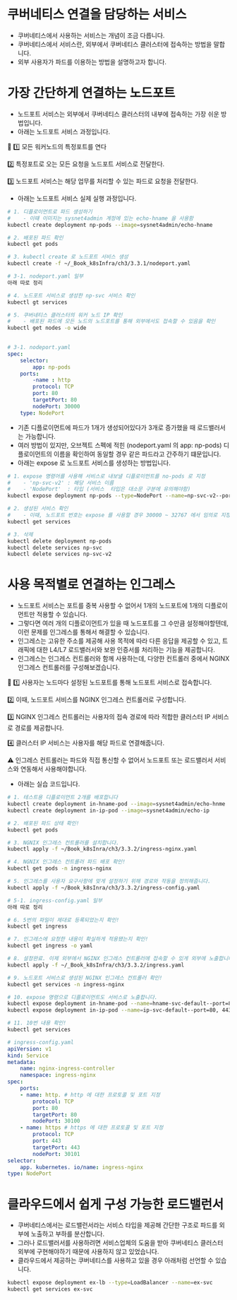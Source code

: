 # 쿠버네티스 연결을 담당하는 서비스

- 쿠버네티스에서 사용하는 서비스는 개념이 조금 다릅니다.
- 쿠버네티스에서 서비스란, 외부에서 쿠버네티스 클러스터에 접속하는 방법을 말합니다.
- 외부 사용자가 파드를 이용하는 방법을 설명하고자 합니다.

# 가장 간단하게 연결하는 노드포트

- 노드포트 서비스는 외부에서 쿠버네티스 클러스터의 내부에 접속하는 가장 쉬운 방법입니다.
- 아래는 노드포트 서비스 과정입니다.

<aside>
📎 1️⃣ 모든 워커노드의 특정포트를 연다

2️⃣ 특정포트로 오는 모든 요청을 노드포트 서비스로 전달한다.

3️⃣ 노드포트 서비스는 해당 업무를 처리할 수 있는 파드로 요청을 전달한다.

</aside>

- 아래는 노드포트 서비스 실제 실행 과정입니다.

```bash
# 1. 디플로이먼트로 파드 생성하기
#    - 이떄 이미지는 sysnet4admin 계정에 있는 echo-hname 을 사용함
kubectl create deployment np-pods --image=sysnet4admin/echo-hname

# 2. 배포된 파드 확인
kubectl get pods

# 3. kubectl create 로 노드포트 서비스 생성
kubectl create -f ~/_Book_k8sInfra/ch3/3.3.1/nodeport.yaml

# 3-1. nodeport.yaml 일부
아래 따로 정리

# 4. 노드포트 서비스로 생성한 np-svc 서비스 확인
kubectl gt services

# 5. 쿠버네티스 클러스터의 워커 노드 IP 확인
#    - 배포된 파드에 모든 노드의 노드포트를 통해 외부에서도 접속할 수 있음을 확인
kubectl get nodes -o wide
		
```

```yaml
# 3-1. nodeport.yaml
spec: 
	selector:
		app: np-pods
	ports:
		-name : http
		protocol: TCP
		port: 80
		targetPort: 80
		nodePort: 30000
	type: NodePort
```

- 기존 디플로이먼트에 파드가 1개가 생성되어있다가 3개로 증가했을 때 로드밸러서는 가능합니다.
- 여러 방법이 있지만, 오브젝트 스펙에 적힌 (nodeport.yaml 의 app: np-pods) 디플로이먼트의 이름을 확인하여 동일할 경우 같은 파드라고 간주하기 떄문입니다.
- 아래는 expose 로 노드포트 서비스를 생성하는 방법입니다.

```bash
# 1. expose 명령어를 사용해 서비스로 내보낼 디플로이먼트를 no-pods 로 지정
#    - 'np-svc-v2' : 해당 서비스 이름
#    - 'NodePort'  : 타입 (서비스  타입은 대소문 구분에 유의해야함)
kubectl expose deployment np-pods --type=NodePort --name=np-svc-v2--port=80

# 2. 생성된 서비스 확인
#    - 이때, 노드포트 번호는 expose 를 사용할 경우 30000 ~ 32767 에서 임의로 지정됨
kubectl get services

# 3. 삭제
kubectl delete deployment np-pods
kubectl delete services np-svc
kubectl delete services np-svc-v2
```

# 사용 목적별로 연결하는 인그레스

- 노드포트 서비스는 포트를 중복 사용할 수 없어서 1개의 노드포트에 1개의 디플로이먼트만 적용할 수 있습니다.
- 그렇다면 여러 개의 디플로이먼트가 있을 때 노드포트를 그 수만큼 설정해야할텐데, 이런 문제를 인그레스를 통해서 해결할 수 있습니다.
- 인그레스는 고유한 주소를 제공해 사용 목적에 따라 다른 응답을 제공할 수 있고, 트래픽에 대한 L4/L7 로드밸러서와 보완 인증서를 처리하는 기능을 제공합니다.
- 인그레스는 인그레스 컨트롤러와 함께 사용하는데, 다양한 컨트롤러 중에서 NGINX 인그레스  컨트롤러를 구성해보겠습니다.

<aside>
📎 1️⃣ 사용자는 노드마다 설정된 노드포트를 통해 노드포트 서비스로 접속합니다.

2️⃣ 이때, 노드포트 서비스를 NGINX 인그레스 컨트롤러로 구성합니다. 

3️⃣ NGINX 인그레스 컨트롤러는 사용자의 접속 경로에 따라 적합한 클러스터 IP 서비스로 경로를 제공합니다.

4️⃣ 클러스터 IP 서비스는 사용자를 해당 파드로 연결해줍니다. 

⚠️ 인그레스 컨트롤러는 파드와 직접 통신할 수 없어서 노드포트 또는 로드밸러서 서비스와 연동해서 사용해야합니다.

</aside>

- 아래는 실습 코드입니다.

```bash
# 1. 테스트용 디플로이먼트 2개를 배포합니다
kubectl create deployment in-hname-pod --image=sysnet4admin/echo-hnme
kubectl create deployment in-ip-pod --image=sysnet4admin/echo-ip

# 2. 배포된 파드 상태 확인!
kubectl get pods

# 3. NGNIX 인그레스 컨트롤러를 설치합니다. 
kubectl apply -f ~/Book_k8sInra/ch3/3.3.2/ingress-nginx.yaml

# 4. NGNIX 인그레스 컨트롤러 파드 배포 확인!
kubectl get pods -n ingress-nginx

# 5. 인그레스를 사용자 요구사항에 맞게 설정하기 위해 경로와 작동을 정의해줍니다.
kubectl apply -f ~/Book_k8sInra/ch3/3.3.2/ingress-config.yaml

# 5-1. ingress-config.yaml 일부
아래 따로 정리

# 6. 5번의 파일이 제대로 등록되었는지 확인!
kubectl get ingress

# 7. 인그레스에 요청한 내용이 확실하게 적용됐는지 확인!
kubectl get ingress -o yaml

# 8. 설정완료. 이제 외부에서 NGINX 인그레스 컨트롤러에 접속할 수 있게 외부에 노출합니다.
kubectl apply -f ~/_Book_k8sInfra/ch3/3.3.2/ingress.yaml

# 9. 노드포트 서비스로 생성된 NGINX 인그레스 컨트롤러 확인!
kubectl get services -n ingress-nginx

# 10. expose 명령으로 디플로이먼트도 서비스로 노출합니다.
kubectl expose deployment in-hname-pod --name=hname-svc-default--port=80, 443
kubectl expose deployment in-ip-pod --name=ip-svc-default--port=80, 443

# 11. 10번 내용 확인!
kubectl get services
```

```yaml
# ingress-config.yaml
apiVersion: v1
kind: Service
metadata:
	name: nginx-ingress-controller
	namespace: ingress-nginx
spec:
	ports:
	- name: http. # http 에 대한 프로토콜 및 포트 지정
		protocol: TCP
		port: 80
		targetPort: 80
		nodePort: 30100
	- name: https # https 에 대한 프로토콜 및 포트 지정
		protocol: TCP
		port: 443
		targetPort: 443
		nodePort: 30101
selector:
	app. kubernetes. io/name: ingress-nginx
type: NodePort
```

# 클라우드에서 쉽게 구성 가능한 로드밸런서

- 쿠버네티스에서는 로드밸런서라는 서비스 타입을 제공해 간단한 구조로 파드를 외부에 노출하고 부하를 분산합니다.
- 그러나 로드밸러서를 사용하려면 서비스업체의 도움을 받아 쿠버네티스 클러스터 외부에 구현해야하기 때문에 사용하지 않고 있었습니다.
- 클라우드에서 제공하는 쿠버네티스를 사용하고 있을 경우 아래처럼 선언할 수 있습니다.

```bash
kubectl expose deployment ex-lb --type=LoadBalancer --name=ex-svc
kubectl get services ex-svc
```
